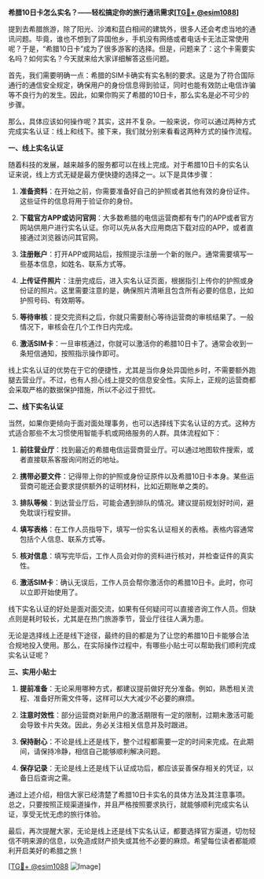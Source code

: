 **希腊10日卡怎么实名？——轻松搞定你的旅行通讯需求[[TG💪+ @esim1088](https://t.me/s/esim1088)]**

提到去希腊旅游，除了阳光、沙滩和蓝白相间的建筑外，很多人还会考虑当地的通讯问题。毕竟，谁也不想到了异国他乡，手机没有网络或者电话卡无法正常使用呢？于是，“希腊10日卡”成为了很多游客的选择。但是，问题来了：这个卡需要实名吗？如何实名？今天就来给大家详细解答这些问题。

首先，我们需要明确一点：希腊的SIM卡确实有实名制的要求。这是为了符合国际通行的通信安全规定，确保用户的身份信息得到验证，同时也能有效防止电信诈骗等不良行为的发生。因此，如果你购买了希腊的10日卡，那么实名是必不可少的步骤。

那么，具体应该如何操作呢？其实，这并不复杂。一般来说，你可以通过两种方式完成实名认证：线上和线下。接下来，我们就分别来看看这两种方式的操作流程。

**一、线上实名认证**

随着科技的发展，越来越多的服务都可以在线上完成。对于希腊10日卡的实名认证来说，线上方式无疑是最方便快捷的选择之一。以下是具体步骤：

1. **准备资料**：在开始之前，你需要准备好自己的护照或者其他有效的身份证件。这些证件的信息将用于验证你的身份。
   
2. **下载官方APP或访问官网**：大多数希腊的电信运营商都有专门的APP或者官方网站供用户进行实名认证。你可以先从各大应用商店下载对应的APP，或者直接通过浏览器访问其官网。

3. **注册账户**：打开APP或网站后，按照提示注册一个新的账户。通常需要填写一些基本信息，如姓名、联系方式等。

4. **上传证件照片**：注册完成后，进入实名认证页面，根据指引上传你的护照或身份证的照片。这里需要注意的是，确保照片清晰且包含所有必要的信息，比如护照号码、有效期等。

5. **等待审核**：提交完资料之后，你就只需要耐心等待运营商的审核结果了。一般情况下，审核会在几个工作日内完成。

6. **激活SIM卡**：一旦审核通过，你就可以激活你的希腊10日卡了。通常会收到一条短信通知，按照指示操作即可。

线上实名认证的优势在于它的便捷性，尤其是当你身处异国他乡时，不需要额外跑腿去营业厅。不过，也有人担心线上提交的信息安全性。实际上，正规的运营商都会采取严格的数据保护措施，所以不必过于担忧。

**二、线下实名认证**

当然，如果你更倾向于面对面处理事务，也可以选择线下实名认证的方式。这种方式适合那些不太习惯使用智能手机或网络服务的人群。具体流程如下：

1. **前往营业厅**：找到最近的希腊电信运营商营业厅。可以通过地图软件搜索，或者直接联系客服询问附近的地址。

2. **携带必要文件**：记得带上你的护照或身份证原件以及希腊10日卡本身。某些运营商可能还会要求提供额外的证明材料，比如近期账单之类的。

3. **排队等候**：到达营业厅后，可能会遇到排队的情况。建议提前规划好时间，避免耽误行程安排。

4. **填写表格**：在工作人员指导下，填写一份实名认证相关的表格。表格内容通常包括个人信息、联系方式等。

5. **核对信息**：填写完毕后，工作人员会对你的资料进行核对，并检查证件的真实性。

6. **激活SIM卡**：确认无误后，工作人员会帮你激活你的希腊10日卡。此时，你可以立即开始使用了。

线下实名认证的好处是面对面交流，如果有任何疑问可以直接咨询工作人员。但缺点则是耗时较长，尤其是在热门旅游季节，营业厅往往人满为患。

无论是选择线上还是线下途径，最终的目的都是为了让您的希腊10日卡能够合法合规地投入使用。那么，在实际操作过程中，有哪些小贴士可以帮助我们顺利完成实名认证呢？

**三、实用小贴士**

1. **提前准备**：无论采用哪种方式，都建议提前做好充分准备。例如，熟悉相关流程、准备好所需文件等，这样可以大大减少不必要的麻烦。

2. **注意时效性**：部分运营商对新用户的激活期限有一定的限制，过期未激活可能会导致卡片失效。因此，务必关注相关信息并及时跟进。

3. **保持耐心**：不论是线上还是线下，整个过程都需要一定的时间来完成。在此期间，请保持冷静，相信自己能够顺利解决问题。

4. **保存记录**：无论是线上还是线下认证成功后，都应该妥善保存相关的凭证，以备日后查询之需。

通过上述介绍，相信大家已经清楚了希腊10日卡实名的具体方法及其注意事项。总之，只要按照正规渠道操作，并且严格按照要求执行，就能够顺利完成实名认证，享受无忧无虑的旅行体验。

最后，再次提醒大家，无论是线上还是线下实名认证，都要选择官方渠道，切勿轻信不明来源的信息，以免造成财产损失或其他不必要的麻烦。希望每位读者都能顺利开启美好的希腊之旅！

[[TG💪+ @esim1088](https://t.me/s/esim1088) ![Image](https://i.postimg.cc/4NQfJmqS/Snipaste-2025-05-13-00-14-12.png)]
